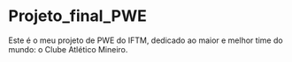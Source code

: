 # Projeto_final_PWE
Este é o meu projeto de PWE do IFTM, dedicado ao maior e melhor time do mundo: o Clube Atlético Mineiro.
